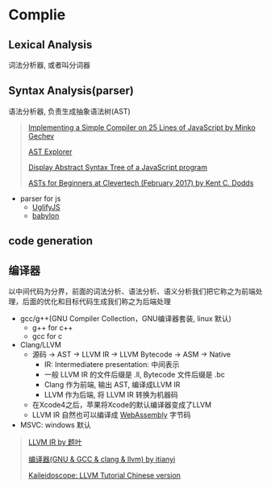 # Complie

## Lexical Analysis

词法分析器, 或者叫分词器

## Syntax Analysis(parser)

语法分析器, 负责生成抽象语法树(AST)

> [Implementing a Simple Compiler on 25 Lines of JavaScript by Minko Gechev](http://blog.mgechev.com/2017/09/16/developing-simple-interpreter-transpiler-compiler-tutorial/)
>
> [AST Explorer](http://astexplorer.net/)
>
> [Display Abstract Syntax Tree of a JavaScript program](http://resources.jointjs.com/demos/rappid/apps/Ast/index.html)
>
> [ASTs for Beginners at Clevertech (February 2017) by Kent C. Dodds](https://www.youtube.com/watch?v=CFQBHy8RCpg)

* parser for js
  * [UglifyJS](http://lisperator.net/uglifyjs/)
  * [babylon](https://github.com/babel/babel/tree/master/packages/babylon)

## code generation

## 编译器

以中间代码为分界，前面的词法分析、语法分析、语义分析我们把它称之为前端处理，后面的优化和目标代码生成我们称之为后端处理

* gcc/g++(GNU Compiler Collection，GNU编译器套装, linux 默认)
  * g++ for c++
  * gcc for c
* Clang/LLVM
  * 源码 -> AST -> LLVM IR -> LLVM Bytecode -> ASM -> Native
    * IR: Intermediatere presentation: 中间表示
    * 一般 LLVM IR 的文件后缀是 .ll, Bytecode 文件后缀是 .bc
    * Clang 作为前端, 输出 AST, 编译成LLVM IR
    * LLVM 作为后端, 将 LLVM IR 转换为机器码
  * 在Xcode4之后，苹果将Xcode的默认编译器变成了LLVM
  * LLVM IR 自然也可以编译成 [WebAssembly](http://webassembly.org.cn/) 字节码
* MSVC: windows 默认

> [LLVM IR by 题叶](https://segmentfault.com/a/1190000002669213)
>
> [编译器(GNU & GCC & clang & llvm) by itianyi](https://blog.csdn.net/itianyi/article/details/43057279)
>
> [Kaileidoscope: LLVM Tutorial Chinese version](https://kaleidoscope-llvm-tutorial-zh-cn.readthedocs.io/zh_CN/latest/)
